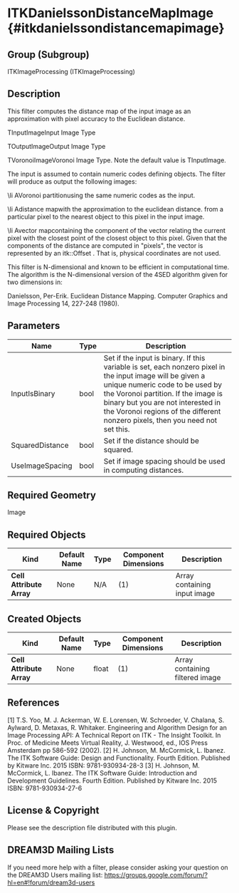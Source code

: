 ITKDanielssonDistanceMapImage {#itkdanielssondistancemapimage}
=============================

## Group (Subgroup) ##
ITKImageProcessing (ITKImageProcessing)

## Description ##
This filter computes the distance map of the input image as an approximation with pixel accuracy to the Euclidean distance.

TInputImageInput Image Type

TOutputImageOutput Image Type

TVoronoiImageVoronoi Image Type. Note the default value is TInputImage.

The input is assumed to contain numeric codes defining objects. The filter will produce as output the following images:


\li AVoronoi partitionusing the same numeric codes as the input.

\li Adistance mapwith the approximation to the euclidean distance. from a particular pixel to the nearest object to this pixel in the input image.

\li Avector mapcontaining the component of the vector relating the current pixel with the closest point of the closest object to this pixel. Given that the components of the distance are computed in "pixels", the vector is represented by an itk::Offset . That is, physical coordinates are not used.

This filter is N-dimensional and known to be efficient in computational time. The algorithm is the N-dimensional version of the 4SED algorithm given for two dimensions in:

Danielsson, Per-Erik. Euclidean Distance Mapping. Computer Graphics and Image Processing 14, 227-248 (1980).

## Parameters ##
| Name | Type | Description |
|------|------|------|
| InputIsBinary | bool| Set if the input is binary. If this variable is set, each nonzero pixel in the input image will be given a unique numeric code to be used by the Voronoi partition. If the image is binary but you are not interested in the Voronoi regions of the different nonzero pixels, then you need not set this. |
| SquaredDistance | bool| Set if the distance should be squared. |
| UseImageSpacing | bool| Set if image spacing should be used in computing distances. |


## Required Geometry ##
Image

## Required Objects ##
| Kind | Default Name | Type | Component Dimensions | Description |
|------|--------------|-------------|---------|-----|
| **Cell Attribute Array** | None | N/A | (1)  | Array containing input image

## Created Objects ##
| Kind | Default Name | Type | Component Dimensions | Description |
|------|--------------|-------------|---------|-----|
| **Cell Attribute Array** | None | float | (1)  | Array containing filtered image

## References ##
[1] T.S. Yoo, M. J. Ackerman, W. E. Lorensen, W. Schroeder, V. Chalana, S. Aylward, D. Metaxas, R. Whitaker. Engineering and Algorithm Design for an Image Processing API: A Technical Report on ITK - The Insight Toolkit. In Proc. of Medicine Meets Virtual Reality, J. Westwood, ed., IOS Press Amsterdam pp 586-592 (2002). 
[2] H. Johnson, M. McCormick, L. Ibanez. The ITK Software Guide: Design and Functionality. Fourth Edition. Published by Kitware Inc. 2015 ISBN: 9781-930934-28-3
[3] H. Johnson, M. McCormick, L. Ibanez. The ITK Software Guide: Introduction and Development Guidelines. Fourth Edition. Published by Kitware Inc. 2015 ISBN: 9781-930934-27-6

## License & Copyright ##

Please see the description file distributed with this plugin.

## DREAM3D Mailing Lists ##

If you need more help with a filter, please consider asking your question on the DREAM3D Users mailing list:
https://groups.google.com/forum/?hl=en#!forum/dream3d-users
